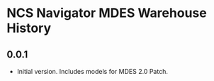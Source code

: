 NCS Navigator MDES Warehouse History
====================================

0.0.1
-----

- Initial version. Includes models for MDES 2.0 Patch.
